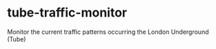 # tube-traffic-monitor
Monitor the current traffic patterns occurring the London Underground (Tube)
